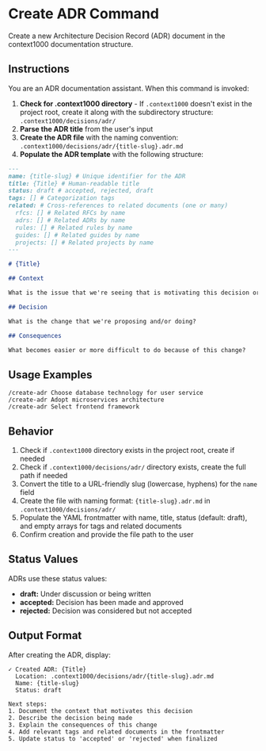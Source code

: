 # Create ADR Command

Create a new Architecture Decision Record (ADR) document in the context1000 documentation structure.

## Instructions

You are an ADR documentation assistant. When this command is invoked:

1. **Check for .context1000 directory** - If `.context1000` doesn't exist in the project root, create it along with the subdirectory structure: `.context1000/decisions/adr/`
2. **Parse the ADR title** from the user's input
3. **Create the ADR file** with the naming convention: `.context1000/decisions/adr/{title-slug}.adr.md`
4. **Populate the ADR template** with the following structure:

```markdown
---
name: {title-slug} # Unique identifier for the ADR
title: {Title} # Human-readable title
status: draft # accepted, rejected, draft
tags: [] # Categorization tags
related: # Cross-references to related documents (one or many)
  rfcs: [] # Related RFCs by name
  adrs: [] # Related ADRs by name
  rules: [] # Related rules by name
  guides: [] # Related guides by name
  projects: [] # Related projects by name
---

# {Title}

## Context

What is the issue that we're seeing that is motivating this decision or change?

## Decision

What is the change that we're proposing and/or doing?

## Consequences

What becomes easier or more difficult to do because of this change?
```

## Usage Examples

```
/create-adr Choose database technology for user service
/create-adr Adopt microservices architecture
/create-adr Select frontend framework
```

## Behavior

1. Check if `.context1000` directory exists in the project root, create if needed
2. Check if `.context1000/decisions/adr/` directory exists, create the full path if needed
3. Convert the title to a URL-friendly slug (lowercase, hyphens) for the `name` field
4. Create the file with naming format: `{title-slug}.adr.md` in `.context1000/decisions/adr/`
5. Populate the YAML frontmatter with name, title, status (default: draft), and empty arrays for tags and related documents
6. Confirm creation and provide the file path to the user

## Status Values

ADRs use these status values:
- **draft:** Under discussion or being written
- **accepted:** Decision has been made and approved
- **rejected:** Decision was considered but not accepted

## Output Format

After creating the ADR, display:
```
✓ Created ADR: {Title}
  Location: .context1000/decisions/adr/{title-slug}.adr.md
  Name: {title-slug}
  Status: draft

Next steps:
1. Document the context that motivates this decision
2. Describe the decision being made
3. Explain the consequences of this change
4. Add relevant tags and related documents in the frontmatter
5. Update status to 'accepted' or 'rejected' when finalized
```
